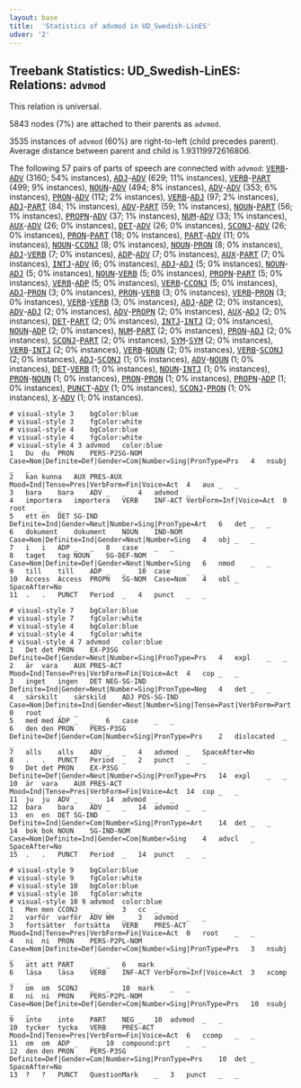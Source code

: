 ```yaml
---
layout: base
title:  'Statistics of advmod in UD_Swedish-LinES'
udver: '2'
---
```


## Treebank Statistics: UD_Swedish-LinES: Relations: `advmod`

This relation is universal.

5843 nodes (7%) are attached to their parents as `advmod`.

3535 instances of `advmod` (60%) are right-to-left (child precedes parent).
Average distance between parent and child is 1.93119972616806.

The following 57 pairs of parts of speech are connected with `advmod`: <tt><a href="sv_lines-pos-VERB.html">VERB</a></tt>-<tt><a href="sv_lines-pos-ADV.html">ADV</a></tt> (3160; 54% instances), <tt><a href="sv_lines-pos-ADJ.html">ADJ</a></tt>-<tt><a href="sv_lines-pos-ADV.html">ADV</a></tt> (629; 11% instances), <tt><a href="sv_lines-pos-VERB.html">VERB</a></tt>-<tt><a href="sv_lines-pos-PART.html">PART</a></tt> (499; 9% instances), <tt><a href="sv_lines-pos-NOUN.html">NOUN</a></tt>-<tt><a href="sv_lines-pos-ADV.html">ADV</a></tt> (494; 8% instances), <tt><a href="sv_lines-pos-ADV.html">ADV</a></tt>-<tt><a href="sv_lines-pos-ADV.html">ADV</a></tt> (353; 6% instances), <tt><a href="sv_lines-pos-PRON.html">PRON</a></tt>-<tt><a href="sv_lines-pos-ADV.html">ADV</a></tt> (112; 2% instances), <tt><a href="sv_lines-pos-VERB.html">VERB</a></tt>-<tt><a href="sv_lines-pos-ADJ.html">ADJ</a></tt> (97; 2% instances), <tt><a href="sv_lines-pos-ADJ.html">ADJ</a></tt>-<tt><a href="sv_lines-pos-PART.html">PART</a></tt> (84; 1% instances), <tt><a href="sv_lines-pos-ADV.html">ADV</a></tt>-<tt><a href="sv_lines-pos-PART.html">PART</a></tt> (59; 1% instances), <tt><a href="sv_lines-pos-NOUN.html">NOUN</a></tt>-<tt><a href="sv_lines-pos-PART.html">PART</a></tt> (56; 1% instances), <tt><a href="sv_lines-pos-PROPN.html">PROPN</a></tt>-<tt><a href="sv_lines-pos-ADV.html">ADV</a></tt> (37; 1% instances), <tt><a href="sv_lines-pos-NUM.html">NUM</a></tt>-<tt><a href="sv_lines-pos-ADV.html">ADV</a></tt> (33; 1% instances), <tt><a href="sv_lines-pos-AUX.html">AUX</a></tt>-<tt><a href="sv_lines-pos-ADV.html">ADV</a></tt> (26; 0% instances), <tt><a href="sv_lines-pos-DET.html">DET</a></tt>-<tt><a href="sv_lines-pos-ADV.html">ADV</a></tt> (26; 0% instances), <tt><a href="sv_lines-pos-SCONJ.html">SCONJ</a></tt>-<tt><a href="sv_lines-pos-ADV.html">ADV</a></tt> (26; 0% instances), <tt><a href="sv_lines-pos-PRON.html">PRON</a></tt>-<tt><a href="sv_lines-pos-PART.html">PART</a></tt> (18; 0% instances), <tt><a href="sv_lines-pos-PART.html">PART</a></tt>-<tt><a href="sv_lines-pos-ADV.html">ADV</a></tt> (11; 0% instances), <tt><a href="sv_lines-pos-NOUN.html">NOUN</a></tt>-<tt><a href="sv_lines-pos-CCONJ.html">CCONJ</a></tt> (8; 0% instances), <tt><a href="sv_lines-pos-NOUN.html">NOUN</a></tt>-<tt><a href="sv_lines-pos-PRON.html">PRON</a></tt> (8; 0% instances), <tt><a href="sv_lines-pos-ADJ.html">ADJ</a></tt>-<tt><a href="sv_lines-pos-VERB.html">VERB</a></tt> (7; 0% instances), <tt><a href="sv_lines-pos-ADP.html">ADP</a></tt>-<tt><a href="sv_lines-pos-ADV.html">ADV</a></tt> (7; 0% instances), <tt><a href="sv_lines-pos-AUX.html">AUX</a></tt>-<tt><a href="sv_lines-pos-PART.html">PART</a></tt> (7; 0% instances), <tt><a href="sv_lines-pos-INTJ.html">INTJ</a></tt>-<tt><a href="sv_lines-pos-ADV.html">ADV</a></tt> (6; 0% instances), <tt><a href="sv_lines-pos-ADJ.html">ADJ</a></tt>-<tt><a href="sv_lines-pos-ADJ.html">ADJ</a></tt> (5; 0% instances), <tt><a href="sv_lines-pos-NOUN.html">NOUN</a></tt>-<tt><a href="sv_lines-pos-ADJ.html">ADJ</a></tt> (5; 0% instances), <tt><a href="sv_lines-pos-NOUN.html">NOUN</a></tt>-<tt><a href="sv_lines-pos-VERB.html">VERB</a></tt> (5; 0% instances), <tt><a href="sv_lines-pos-PROPN.html">PROPN</a></tt>-<tt><a href="sv_lines-pos-PART.html">PART</a></tt> (5; 0% instances), <tt><a href="sv_lines-pos-VERB.html">VERB</a></tt>-<tt><a href="sv_lines-pos-ADP.html">ADP</a></tt> (5; 0% instances), <tt><a href="sv_lines-pos-VERB.html">VERB</a></tt>-<tt><a href="sv_lines-pos-CCONJ.html">CCONJ</a></tt> (5; 0% instances), <tt><a href="sv_lines-pos-ADJ.html">ADJ</a></tt>-<tt><a href="sv_lines-pos-PRON.html">PRON</a></tt> (3; 0% instances), <tt><a href="sv_lines-pos-PRON.html">PRON</a></tt>-<tt><a href="sv_lines-pos-VERB.html">VERB</a></tt> (3; 0% instances), <tt><a href="sv_lines-pos-VERB.html">VERB</a></tt>-<tt><a href="sv_lines-pos-PRON.html">PRON</a></tt> (3; 0% instances), <tt><a href="sv_lines-pos-VERB.html">VERB</a></tt>-<tt><a href="sv_lines-pos-VERB.html">VERB</a></tt> (3; 0% instances), <tt><a href="sv_lines-pos-ADJ.html">ADJ</a></tt>-<tt><a href="sv_lines-pos-ADP.html">ADP</a></tt> (2; 0% instances), <tt><a href="sv_lines-pos-ADV.html">ADV</a></tt>-<tt><a href="sv_lines-pos-ADJ.html">ADJ</a></tt> (2; 0% instances), <tt><a href="sv_lines-pos-ADV.html">ADV</a></tt>-<tt><a href="sv_lines-pos-PROPN.html">PROPN</a></tt> (2; 0% instances), <tt><a href="sv_lines-pos-AUX.html">AUX</a></tt>-<tt><a href="sv_lines-pos-ADJ.html">ADJ</a></tt> (2; 0% instances), <tt><a href="sv_lines-pos-DET.html">DET</a></tt>-<tt><a href="sv_lines-pos-PART.html">PART</a></tt> (2; 0% instances), <tt><a href="sv_lines-pos-INTJ.html">INTJ</a></tt>-<tt><a href="sv_lines-pos-INTJ.html">INTJ</a></tt> (2; 0% instances), <tt><a href="sv_lines-pos-NOUN.html">NOUN</a></tt>-<tt><a href="sv_lines-pos-ADP.html">ADP</a></tt> (2; 0% instances), <tt><a href="sv_lines-pos-NUM.html">NUM</a></tt>-<tt><a href="sv_lines-pos-PART.html">PART</a></tt> (2; 0% instances), <tt><a href="sv_lines-pos-PRON.html">PRON</a></tt>-<tt><a href="sv_lines-pos-ADJ.html">ADJ</a></tt> (2; 0% instances), <tt><a href="sv_lines-pos-SCONJ.html">SCONJ</a></tt>-<tt><a href="sv_lines-pos-PART.html">PART</a></tt> (2; 0% instances), <tt><a href="sv_lines-pos-SYM.html">SYM</a></tt>-<tt><a href="sv_lines-pos-SYM.html">SYM</a></tt> (2; 0% instances), <tt><a href="sv_lines-pos-VERB.html">VERB</a></tt>-<tt><a href="sv_lines-pos-INTJ.html">INTJ</a></tt> (2; 0% instances), <tt><a href="sv_lines-pos-VERB.html">VERB</a></tt>-<tt><a href="sv_lines-pos-NOUN.html">NOUN</a></tt> (2; 0% instances), <tt><a href="sv_lines-pos-VERB.html">VERB</a></tt>-<tt><a href="sv_lines-pos-SCONJ.html">SCONJ</a></tt> (2; 0% instances), <tt><a href="sv_lines-pos-ADJ.html">ADJ</a></tt>-<tt><a href="sv_lines-pos-SCONJ.html">SCONJ</a></tt> (1; 0% instances), <tt><a href="sv_lines-pos-ADV.html">ADV</a></tt>-<tt><a href="sv_lines-pos-NOUN.html">NOUN</a></tt> (1; 0% instances), <tt><a href="sv_lines-pos-DET.html">DET</a></tt>-<tt><a href="sv_lines-pos-VERB.html">VERB</a></tt> (1; 0% instances), <tt><a href="sv_lines-pos-NOUN.html">NOUN</a></tt>-<tt><a href="sv_lines-pos-INTJ.html">INTJ</a></tt> (1; 0% instances), <tt><a href="sv_lines-pos-PRON.html">PRON</a></tt>-<tt><a href="sv_lines-pos-NOUN.html">NOUN</a></tt> (1; 0% instances), <tt><a href="sv_lines-pos-PRON.html">PRON</a></tt>-<tt><a href="sv_lines-pos-PRON.html">PRON</a></tt> (1; 0% instances), <tt><a href="sv_lines-pos-PROPN.html">PROPN</a></tt>-<tt><a href="sv_lines-pos-ADP.html">ADP</a></tt> (1; 0% instances), <tt><a href="sv_lines-pos-PUNCT.html">PUNCT</a></tt>-<tt><a href="sv_lines-pos-ADV.html">ADV</a></tt> (1; 0% instances), <tt><a href="sv_lines-pos-SCONJ.html">SCONJ</a></tt>-<tt><a href="sv_lines-pos-PRON.html">PRON</a></tt> (1; 0% instances), <tt><a href="sv_lines-pos-X.html">X</a></tt>-<tt><a href="sv_lines-pos-ADV.html">ADV</a></tt> (1; 0% instances).


~~~ conllu
# visual-style 3	bgColor:blue
# visual-style 3	fgColor:white
# visual-style 4	bgColor:blue
# visual-style 4	fgColor:white
# visual-style 4 3 advmod	color:blue
1	Du	du	PRON	PERS-P2SG-NOM	Case=Nom|Definite=Def|Gender=Com|Number=Sing|PronType=Prs	4	nsubj	_	_
2	kan	kunna	AUX	PRES-AUX	Mood=Ind|Tense=Pres|VerbForm=Fin|Voice=Act	4	aux	_	_
3	bara	bara	ADV	_	_	4	advmod	_	_
4	importera	importera	VERB	INF-ACT	VerbForm=Inf|Voice=Act	0	root	_	_
5	ett	en	DET	SG-IND	Definite=Ind|Gender=Neut|Number=Sing|PronType=Art	6	det	_	_
6	dokument	dokument	NOUN	IND-NOM	Case=Nom|Definite=Ind|Gender=Neut|Number=Sing	4	obj	_	_
7	i	i	ADP	_	_	8	case	_	_
8	taget	tag	NOUN	SG-DEF-NOM	Case=Nom|Definite=Def|Gender=Neut|Number=Sing	6	nmod	_	_
9	till	till	ADP	_	_	10	case	_	_
10	Access	Access	PROPN	SG-NOM	Case=Nom	4	obl	_	SpaceAfter=No
11	.	.	PUNCT	Period	_	4	punct	_	_

~~~


~~~ conllu
# visual-style 7	bgColor:blue
# visual-style 7	fgColor:white
# visual-style 4	bgColor:blue
# visual-style 4	fgColor:white
# visual-style 4 7 advmod	color:blue
1	Det	det	PRON	EX-P3SG	Definite=Def|Gender=Neut|Number=Sing|PronType=Prs	4	expl	_	_
2	är	vara	AUX	PRES-ACT	Mood=Ind|Tense=Pres|VerbForm=Fin|Voice=Act	4	cop	_	_
3	inget	ingen	DET	NEG-SG-IND	Definite=Ind|Gender=Neut|Number=Sing|PronType=Neg	4	det	_	_
4	särskilt	särskild	ADJ	POS-SG-IND	Case=Nom|Definite=Ind|Gender=Neut|Number=Sing|Tense=Past|VerbForm=Part	0	root	_	_
5	med	med	ADP	_	_	6	case	_	_
6	den	den	PRON	PERS-P3SG	Definite=Def|Gender=Com|Number=Sing|PronType=Prs	2	dislocated	_	_
7	alls	alls	ADV	_	_	4	advmod	_	SpaceAfter=No
8	.	.	PUNCT	Period	_	2	punct	_	_
9	Det	det	PRON	EX-P3SG	Definite=Def|Gender=Neut|Number=Sing|PronType=Prs	14	expl	_	_
10	är	vara	AUX	PRES-ACT	Mood=Ind|Tense=Pres|VerbForm=Fin|Voice=Act	14	cop	_	_
11	ju	ju	ADV	_	_	14	advmod	_	_
12	bara	bara	ADV	_	_	14	advmod	_	_
13	en	en	DET	SG-IND	Definite=Ind|Gender=Com|Number=Sing|PronType=Art	14	det	_	_
14	bok	bok	NOUN	SG-IND-NOM	Case=Nom|Definite=Ind|Gender=Com|Number=Sing	4	advcl	_	SpaceAfter=No
15	.	.	PUNCT	Period	_	14	punct	_	_

~~~


~~~ conllu
# visual-style 9	bgColor:blue
# visual-style 9	fgColor:white
# visual-style 10	bgColor:blue
# visual-style 10	fgColor:white
# visual-style 10 9 advmod	color:blue
1	Men	men	CCONJ	_	_	3	cc	_	_
2	varför	varför	ADV	WH	_	3	advmod	_	_
3	fortsätter	fortsätta	VERB	PRES-ACT	Mood=Ind|Tense=Pres|VerbForm=Fin|Voice=Act	0	root	_	_
4	ni	ni	PRON	PERS-P2PL-NOM	Case=Nom|Definite=Def|Gender=Com|Number=Sing|PronType=Prs	3	nsubj	_	_
5	att	att	PART	_	_	6	mark	_	_
6	läsa	läsa	VERB	INF-ACT	VerbForm=Inf|Voice=Act	3	xcomp	_	_
7	om	om	SCONJ	_	_	10	mark	_	_
8	ni	ni	PRON	PERS-P2PL-NOM	Case=Nom|Definite=Def|Gender=Com|Number=Sing|PronType=Prs	10	nsubj	_	_
9	inte	inte	PART	NEG	_	10	advmod	_	_
10	tycker	tycka	VERB	PRES-ACT	Mood=Ind|Tense=Pres|VerbForm=Fin|Voice=Act	6	ccomp	_	_
11	om	om	ADP	_	_	10	compound:prt	_	_
12	den	den	PRON	PERS-P3SG	Definite=Def|Gender=Com|Number=Sing|PronType=Prs	10	det	_	SpaceAfter=No
13	?	?	PUNCT	QuestionMark	_	3	punct	_	_

~~~


